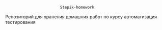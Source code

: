 							Stepik-homework

Репозиторий для хранения домашних работ по курсу автоматизация тестирования
